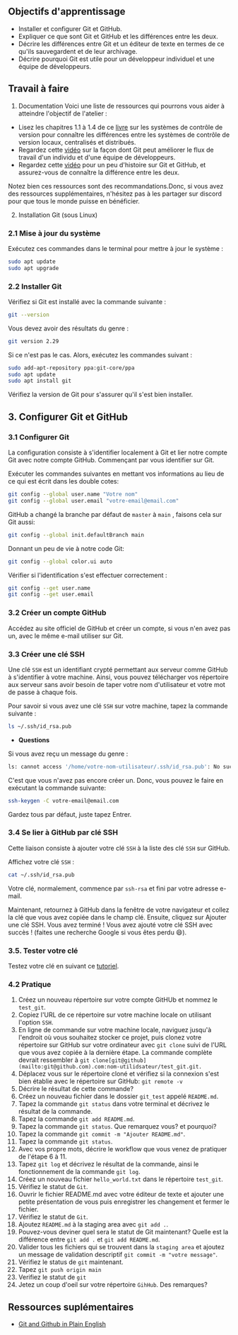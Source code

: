 ## Objectifs d'apprentissage

* Installer et configurer Git et GitHub.
* Expliquer ce que sont Git et GitHub et les différences entre les deux.
* Décrire les différences entre Git et un éditeur de texte en termes de ce qu'ils sauvegardent et de leur archivage.
* Décrire pourquoi Git est utile pour un développeur individuel et une équipe de développeurs.

## Travail à faire

1. Documentation
Voici une liste de ressources qui pourrons vous aider à atteindre l'objectif de l'atelier :

* Lisez les chapitres 1.1 à 1.4 de ce [livre](https://git-scm.com/book/en/v2/Getting-Started-About-Version-Control) sur les systèmes de contrôle de version pour connaître les différences entre les systèmes de contrôle de version locaux, centralisés et distribués.
* Regardez cette [vidéo](https://www.youtube.com/watch?v=8oRjP8yj2Wo) sur la façon dont Git peut améliorer le flux de travail d'un individu et d'une équipe de développeurs.
* Regardez cette [vidéo](https://www.youtube.com/watch?v=1h9_cB9mPT8&feature=youtu.be&t=13s) pour un peu d'histoire sur Git et GitHub, et assurez-vous de connaître la différence entre les deux.

Notez bien ces ressources sont des recommandations.Donc, si vous avez des ressources supplémentaires, n'hésitez pas à les partager sur discord pour que tous le monde puisse en bénéficier.

2. Installation Git (sous Linux)

### 2.1 Mise à jour du système

Exécutez ces commandes dans le terminal pour mettre à jour le système :

```bash
sudo apt update
sudo apt upgrade
```
### 2.2 Installer Git

Vérifiez si Git est installé avec la commande suivante :

```bash
git --version
```

Vous devez avoir des résultats du genre : 

```bash
git version 2.29
```

Si ce n'est pas le cas. Alors, exécutez les commandes suivant :

```bash
sudo add-apt-repository ppa:git-core/ppa
sudo apt update
sudo apt install git
```

Vérifiez la version de Git pour s'assurer qu'il s'est bien installer.

## 3. Configurer Git et GitHub

### 3.1 Configurer Git

La configuration consiste à s'identifier localement à Git et lier notre compte Git avec notre compte GitHub. Commençant par vous identifier sur Git.

Exécuter les commandes suivantes en mettant vos informations au lieu de ce qui est écrit dans les double cotes:

```bash
git config --global user.name "Votre nom"
git config --global user.email "votre-email@email.com"
```

GitHub a changé la branche par défaut de `master` à `main` , faisons cela sur Git aussi:

```bash
git config --global init.defaultBranch main
```

Donnant un peu de vie à notre code Git:

```bash
git config --global color.ui auto
```

Vérifier si l'identification s'est effectuer correctement :

```bash
git config --get user.name
git config --get user.email
```

### 3.2 Créer un compte GitHub

Accédez au site officiel de GitHub et créer un compte, si vous n'en avez pas un, avec le même e-mail utiliser sur Git.

### 3.3 Créer une clé SSH

Une clé `SSH` est un identifiant crypté permettant aux serveur comme GitHub à s'identifier à votre machine. Ainsi, vous pouvez télécharger vos répertoire aux serveur sans avoir besoin de taper votre nom d'utilisateur et votre mot de passe à chaque fois.

Pour savoir si vous avez une clé `SSH` sur votre machine, tapez la commande suivante :

```bash
ls ~/.ssh/id_rsa.pub
```

- **Questions**

Si vous avez reçu un message du genre : 

```bash
ls: cannot access '/home/votre-nom-utilisateur/.ssh/id_rsa.pub': No such file or directory
```

C'est que vous n'avez pas encore créer un. Donc, vous pouvez le faire en exécutant la commande suivante:

```bash
ssh-keygen -C votre-email@email.com
```

Gardez tous par défaut, juste tapez Entrer.

### 3.4 Se lier à GitHub par clé SSH

 Cette liaison consiste à ajouter votre clé `SSH` à la liste des clé `SSH` sur GitHub. 

Affichez votre clé `SSH` :

```bash
cat ~/.ssh/id_rsa.pub
```

Votre clé, normalement, commence par `ssh-rsa` et fini par votre adresse e-mail.

Maintenant, retournez à GitHub dans la fenêtre de votre navigateur et collez la clé que vous avez copiée dans le champ clé. Ensuite, cliquez sur Ajouter une clé SSH. Vous avez terminé ! Vous avez ajouté votre clé SSH avec succès ! (faites une recherche Google si vous êtes perdu 😄).

### 3.5. Tester votre clé

Testez votre clé en suivant ce [tutoriel](https://help.github.com/en/articles/testing-your-ssh-connection).

### 4.2 Pratique

1. Créez un nouveau répertoire sur votre compte GitHUb et nommez le `test_git`.
2. Copiez l'URL de ce répertoire sur votre machine locale on utilisant l'option `SSH`.
3. En ligne de commande sur votre machine locale, naviguez jusqu'à l'endroit où vous souhaitez stocker ce projet, puis clonez votre répertoire sur GitHub sur votre ordinateur avec `git clone` suivi de l'URL que vous avez copiée à la dernière étape. La commande complète devrait ressembler à `git clone[git@github](mailto:git@github.com).com:nom-utilidsateur/test_git.git.`
4. Déplacez vous sur le répertoire cloné et vérifiez si la connexion s'est bien établie avec le répertoire sur GitHub: `git remote -v`
5. Décrire le résultat de cette commande?
6. Créez un nouveau fichier dans le dossier `git_test` appelé `README.md`.
7. Tapez la commande `git status` dans votre terminal et décrivez le résultat de la commande.
8. Tapez la commande  `git add README.md`.
9. Tapez la commande `git status`. Que remarquez vous? et pourquoi?
10. Tapez la commande `git commit -m "Ajouter README.md"`.
11. Tapez la commande `git status`.
12. Avec vos propre mots, décrire le workflow que vous venez de pratiquer de l'étape 6 à 11.
13. Tapez `git log` et décrivez le résultat de la commande, ainsi le fonctionnement de la commande `git log`.
14. Créez un nouveau fichier `hello_world.txt` dans le répertoire `test_git`. 
15. Vérifiez le statut de `Git`.
16. Ouvrir le fichier README.md avec votre éditeur de texte et ajouter une petite présentation de vous puis enregistrer les changement et fermer le fichier.
17. Vérifiez le statut de `Git`.
18. Ajoutez `README.md` à la staging area avec `git add .`.
19. Pouvez-vous deviner quel sera le statut de Git maintenant? Quelle est la différence entre `git add .` et `git add README.md`.
20. Valider tous les fichiers qui se trouvent dans la `staging area` et ajoutez un message de validation descriptif `git commit -m "votre message"`.
21. Vérifiez le status de `git` maintenant.
22. Tapez `git push origin main`
23. Verifiez le statut de `git`
24. Jetez un coup d'oeil sur votre répertoire `GihHub`. Des remarques?

## Ressources suplémentaires

- [Git and Github in Plain English](https://blog.red-badger.com/2016/11/29/gitgithub-in-plain-english)